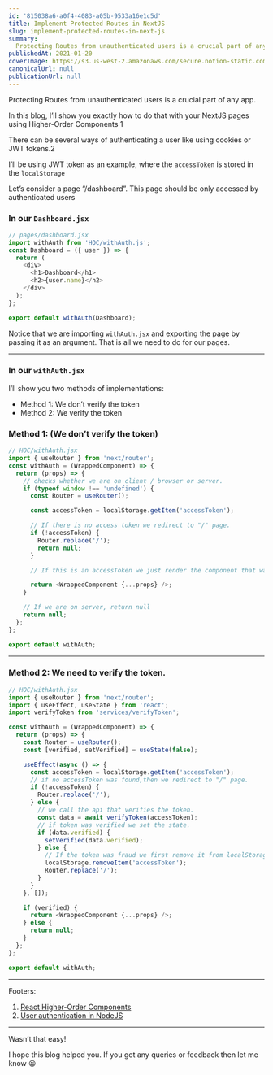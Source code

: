 ```yaml
---
id: '815038a6-a0f4-4083-a05b-9533a16e1c5d'
title: Implement Protected Routes in NextJS
slug: implement-protected-routes-in-next-js
summary:
  Protecting Routes from unauthenticated users is a crucial part of any app
publishedAt: 2021-01-20
coverImage: https://s3.us-west-2.amazonaws.com/secure.notion-static.com/9bba1986-12a5-4ba7-86b7-7653119dee42/response.png?X-Amz-Algorithm=AWS4-HMAC-SHA256&X-Amz-Content-Sha256=UNSIGNED-PAYLOAD&X-Amz-Credential=AKIAT73L2G45EIPT3X45%2F20220729%2Fus-west-2%2Fs3%2Faws4_request&X-Amz-Date=20220729T014117Z&X-Amz-Expires=3600&X-Amz-Signature=546e1f2bca34c058341fa5dcfd22edd2d0b887c93a2efbd5666ec8732b5605de&X-Amz-SignedHeaders=host&x-id=GetObject
canonicalUrl: null
publicationUrl: null
---
```


Protecting Routes from unauthenticated users is a crucial part of any app.

In this blog, I’ll show you exactly how to do that with your NextJS pages using
Higher-Order Components 1

There can be several ways of authenticating a user like using cookies or JWT
tokens.2

I’ll be using JWT token as an example, where the `accessToken` is stored in the
`localStorage`

Let’s consider a page “/dashboard”. This page should be only accessed by
authenticated users

### In our `Dashboard.jsx`

```typescript
// pages/dashboard.jsx
import withAuth from 'HOC/withAuth.js';
const Dashboard = ({ user }) => {
  return (
    <div>
      <h1>Dashboard</h1>
      <h2>{user.name}</h2>
    </div>
  );
};

export default withAuth(Dashboard);
```

Notice that we are importing `withAuth.jsx` and exporting the page by passing it
as an argument. That is all we need to do for our pages.

---

### In our `withAuth.jsx`

I’ll show you two methods of implementations:

- Method 1: We don’t verify the token
- Method 2: We verify the token

### Method 1: (We don’t verify the token)

```typescript
// HOC/withAuth.jsx
import { useRouter } from 'next/router';
const withAuth = (WrappedComponent) => {
  return (props) => {
    // checks whether we are on client / browser or server.
    if (typeof window !== 'undefined') {
      const Router = useRouter();

      const accessToken = localStorage.getItem('accessToken');

      // If there is no access token we redirect to "/" page.
      if (!accessToken) {
        Router.replace('/');
        return null;
      }

      // If this is an accessToken we just render the component that was passed with all its props

      return <WrappedComponent {...props} />;
    }

    // If we are on server, return null
    return null;
  };
};

export default withAuth;
```

---

### Method 2: We need to verify the token.

```typescript
// HOC/withAuth.jsx
import { useRouter } from 'next/router';
import { useEffect, useState } from 'react';
import verifyToken from 'services/verifyToken';

const withAuth = (WrappedComponent) => {
  return (props) => {
    const Router = useRouter();
    const [verified, setVerified] = useState(false);

    useEffect(async () => {
      const accessToken = localStorage.getItem('accessToken');
      // if no accessToken was found,then we redirect to "/" page.
      if (!accessToken) {
        Router.replace('/');
      } else {
        // we call the api that verifies the token.
        const data = await verifyToken(accessToken);
        // if token was verified we set the state.
        if (data.verified) {
          setVerified(data.verified);
        } else {
          // If the token was fraud we first remove it from localStorage and then redirect to "/"
          localStorage.removeItem('accessToken');
          Router.replace('/');
        }
      }
    }, []);

    if (verified) {
      return <WrappedComponent {...props} />;
    } else {
      return null;
    }
  };
};

export default withAuth;
```

---

Footers:

1. [React Higher-Order Components](https://reactjs.org/docs/higher-order-components.html)
2. [User authentication in NodeJS](https://debbie.hashnode.dev/a-beginners-guide-to-user-authentication-and-authorization-with-json-web-tokens-versus-sessions-in-nodejs)

---

Wasn’t that easy!

I hope this blog helped you. If you got any queries or feedback then let me know
😀
